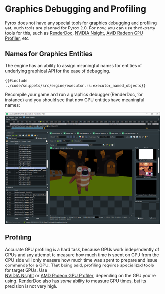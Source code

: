 # Graphics Debugging and Profiling

Fyrox does not have any special tools for graphics debugging and profiling yet, such tools are planned for Fyrox 2.0.
For now, you can use third-party tools for this, such as [RenderDoc](https://renderdoc.org/), 
[NVIDIA Nsight](https://developer.nvidia.com/nsight-systems), [AMD Radeon GPU Profiler](https://gpuopen.com/rgp/), etc.

## Names for Graphics Entities

The engine has an ability to assign meaningful names for entities of underlying graphical API for the ease of 
debugging.

```rust,no_run
{{#include ../code/snippets/src/engine/executor.rs:executor_named_objects}}
```

Recompile your game and run a graphics debugger (RenderDoc, for instance) and you should see that now GPU entities
have meaningful names:

![capture](capture.png)

## Profiling

Accurate GPU profiling is a hard task, because GPUs work independently of CPUs and any attempt to measure how 
much time is spent on GPU from the CPU side will only measure how much time was spent to prepare and issue 
commands for a GPU. That being said, profiling requires specialized tools for target GPUs. Use  
[NVIDIA Nsight](https://developer.nvidia.com/nsight-systems) or [AMD Radeon GPU Profiler](https://gpuopen.com/rgp/),
depending on the GPU you're using. [RenderDoc](https://renderdoc.org/) also has _some_ ability to measure
GPU times, but its precision is not very high.

